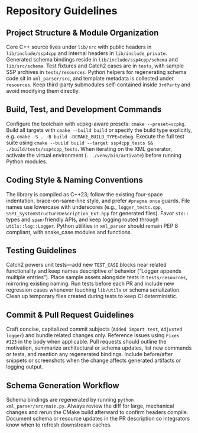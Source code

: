 # Repository Guidelines

## Project Structure & Module Organization
Core C++ source lives under `lib/src` with public headers in `lib/include/ssp4cpp` and internal headers in `lib/include_private`. Generated schema bindings reside in `lib/include/ssp4cpp/schema` and `lib/src/schema`. Test fixtures and Catch2 cases are in `tests`, with sample SSP archives in `tests/resources`. Python helpers for regenerating schema code sit in `xml_parser/src`, and template metadata is collected under `resources`. Keep third-party submodules self-contained inside `3rdParty` and avoid modifying them directly.

## Build, Test, and Development Commands
Configure the toolchain with vcpkg-aware presets: `cmake --preset=vcpkg`. Build all targets with `cmake --build build` or specify the build type explicitly, e.g. `cmake -S . -B build -DCMAKE_BUILD_TYPE=Debug`. Execute the full test suite using `cmake --build build --target ssp4cpp_tests && ./build/tests/ssp4cpp_tests`. When iterating on the XML generator, activate the virtual environment (`. ./venv/bin/activate`) before running Python modules.

## Coding Style & Naming Conventions
The library is compiled as C++23; follow the existing four-space indentation, brace-on-same-line style, and prefer `#pragma once` guards. File names use lowercase with underscores (e.g., `logger_tests.cpp`, `SSP1_SystemStructureDescription_Ext.hpp` for generated files). Favor `std::` types and `span`-friendly APIs, and keep logging routed through `utils::log::Logger`. Python utilities in `xml_parser` should remain PEP 8 compliant, with snake_case modules and functions.

## Testing Guidelines
Catch2 powers unit tests—add new `TEST_CASE` blocks near related functionality and keep names descriptive of behavior (“Logger appends multiple entries”). Place sample assets alongside tests in `tests/resources`, mirroring existing naming. Run tests before each PR and include new regression cases whenever touching `lib/utils` or schema serialization. Clean up temporary files created during tests to keep CI deterministic.

## Commit & Pull Request Guidelines
Craft concise, capitalized commit subjects (`Added import test`, `Adjusted logger`) and bundle related changes only. Reference issues using `Fixes #123` in the body when applicable. Pull requests should outline the motivation, summarize architectural or schema updates, list new commands or tests, and mention any regenerated bindings. Include before/after snippets or screenshots when the change affects generated artifacts or logging output.

## Schema Generation Workflow
Schema bindings are regenerated by running `python xml_parser/src/main.py`. Always review the diff for large, mechanical changes and rerun the CMake build afterward to confirm headers compile. Document schema or resource updates in the PR description so integrators know when to refresh downstream caches.
